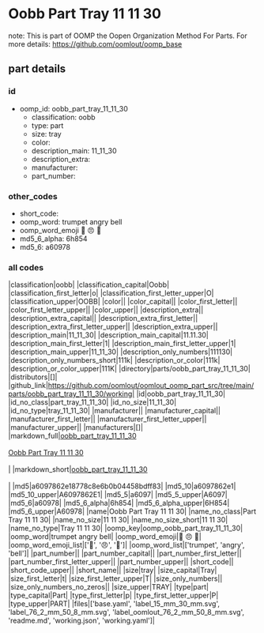 # Oobb Part Tray 11 11 30  

note: This is part of OOMP the Oopen Organization Method For Parts. For more details: https://github.com/oomlout/oomp_base

##  part details





### id
* oomp_id: oobb_part_tray_11_11_30
  * classification: oobb
  * type: part
  * size: tray
  * color: 
  * description_main: 11_11_30
  * description_extra: 
  * manufacturer: 
  * part_number: 

### other_codes
* short_code: 
* oomp_word: trumpet angry bell
* oomp_word_emoji :trumpet: :angry: :bell:
* md5_6_alpha: 6h854
* md5_6: a60978

### all codes 
|classification|oobb|
|classification_capital|Oobb|
|classification_first_letter|o|
|classification_first_letter_upper|O|
|classification_upper|OOBB|
|color||
|color_capital||
|color_first_letter||
|color_first_letter_upper||
|color_upper||
|description_extra||
|description_extra_capital||
|description_extra_first_letter||
|description_extra_first_letter_upper||
|description_extra_upper||
|description_main|11_11_30|
|description_main_capital|11.11.30|
|description_main_first_letter|1|
|description_main_first_letter_upper|1|
|description_main_upper|11_11_30|
|description_only_numbers|111130|
|description_only_numbers_short|111k|
|description_or_color|111k|
|description_or_color_upper|111K|
|directory|parts/oobb_part_tray_11_11_30|
|distributors|[]|
|github_link|https://github.com/oomlout/oomlout_oomp_part_src/tree/main/parts/oobb_part_tray_11_11_30/working|
|id|oobb_part_tray_11_11_30|
|id_no_class|part_tray_11_11_30|
|id_no_size|11_11_30|
|id_no_type|tray_11_11_30|
|manufacturer||
|manufacturer_capital||
|manufacturer_first_letter||
|manufacturer_first_letter_upper||
|manufacturer_upper||
|manufacturers|[]|
|markdown_full|[oobb_part_tray_11_11_30](https://github.com/oomlout/oomlout_oomp_part_src/tree/main/parts/oobb_part_tray_11_11_30/working)<br>[](https://github.com/oomlout/oomlout_oomp_part_src/tree/main/parts/oobb_part_tray_11_11_30/working)<br>[Oobb Part Tray 11 11 30](https://github.com/oomlout/oomlout_oomp_part_src/tree/main/parts/oobb_part_tray_11_11_30/working)<br><br>|
|markdown_short|[oobb_part_tray_11_11_30](https://github.com/oomlout/oomlout_oomp_part_src/tree/main/parts/oobb_part_tray_11_11_30/working)<br><br>|
|md5|a6097862e18778c8e6b0b04458bdff83|
|md5_10|a6097862e1|
|md5_10_upper|A6097862E1|
|md5_5|a6097|
|md5_5_upper|A6097|
|md5_6|a60978|
|md5_6_alpha|6h854|
|md5_6_alpha_upper|6H854|
|md5_6_upper|A60978|
|name|Oobb Part Tray 11 11 30|
|name_no_class|Part Tray 11 11 30|
|name_no_size|11 11 30|
|name_no_size_short|11 11 30|
|name_no_type|Tray 11 11 30|
|oomp_key|oomp_oobb_part_tray_11_11_30|
|oomp_word|trumpet angry bell|
|oomp_word_emoji|:trumpet: :angry: :bell:|
|oomp_word_emoji_list|[':trumpet:', ':angry:', ':bell:']|
|oomp_word_list|['trumpet', 'angry', 'bell']|
|part_number||
|part_number_capital||
|part_number_first_letter||
|part_number_first_letter_upper||
|part_number_upper||
|short_code||
|short_code_upper||
|short_name||
|size|tray|
|size_capital|Tray|
|size_first_letter|t|
|size_first_letter_upper|T|
|size_only_numbers||
|size_only_numbers_no_zeros||
|size_upper|TRAY|
|type|part|
|type_capital|Part|
|type_first_letter|p|
|type_first_letter_upper|P|
|type_upper|PART|
|files|['base.yaml', 'label_15_mm_30_mm.svg', 'label_76_2_mm_50_8_mm.svg', 'label_oomlout_76_2_mm_50_8_mm.svg', 'readme.md', 'working.json', 'working.yaml']|
